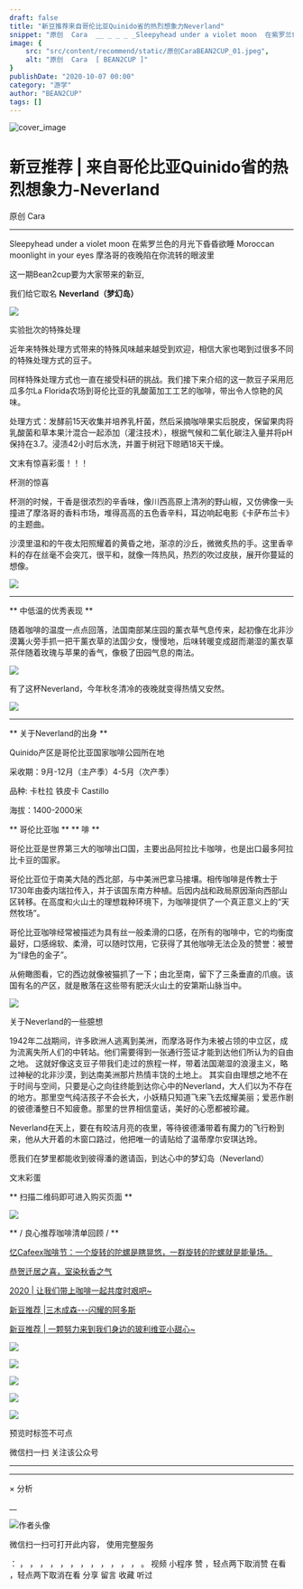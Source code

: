 ```yaml
---
draft: false
title: "新豆推荐来自哥伦比亚Quinido省的热烈想象力Neverland"
snippet: "原创  Cara  __ _ _ _ _Sleepyhead under a violet moon  在紫罗兰色的月光下昏昏欲睡"
image: {
    src: "src/content/recommend/static/原创CaraBEAN2CUP_01.jpeg",
    alt: "原创  Cara  [ BEAN2CUP ]"
}
publishDate: "2020-10-07 00:00"
category: "游学"
author: "BEAN2CUP"
tags: []
---
```


![cover_image](./static/原创CaraBEAN2CUP_01.jpeg)

#  新豆推荐 | 来自哥伦比亚Quinido省的热烈想象力-Neverland

原创  Cara

__ _ _ _ _

Sleepyhead under a violet moon
在紫罗兰色的月光下昏昏欲睡
Moroccan moonlight in your eyes
摩洛哥的夜晚陷在你流转的眼波里

这一期Bean2cup要为大家带来的新豆,

我们给它取名  **Neverland（梦幻岛）**

![](./static/原创CaraBEAN2CUP_02.png)



实验批次的特殊处理

近年来特殊处理⽅式带来的特殊⻛味越来越受到欢迎，相信⼤家也喝到过很多不同的特殊处理⽅式的⾖⼦。

同样特殊处理⽅式也⼀直在接受科研的挑战。我们接下来介绍的这⼀款⾖⼦采⽤厄⽠多尔La Florida农场到哥伦⽐亚的乳酸菌加⼯⼯艺的咖啡，带出令⼈惊艳的⻛味。



处理⽅式：发酵前15天收集并培养乳杆菌，然后采摘咖啡果实后脱⽪，保留果⾁将乳酸菌和草本果汁混合⼀起添加（灌注技术），根据⽓候和⼆氧化碳注⼊量并将pH保持在3.7。浸渍42⼩时后⽔洗，并置于树冠下晾晒18天⼲燥。



文末有惊喜彩蛋！！！



杯测的惊喜

杯测的时候，干香是很浓烈的辛香味，像川西高原上清冽的野山椒，又仿佛像一头撞进了摩洛哥的香料市场，堆得高高的五色香辛料，耳边响起电影《卡萨布兰卡》的主题曲。

沙漠里温和的午夜太阳照耀着的黄昏之地，渐凉的沙丘，微微炙热的手。这里香辛料的存在丝毫不会突兀，很平和，就像一阵热风，热烈的吹过皮肤，展开你蔓延的想像。

![](./static/原创CaraBEAN2CUP_03.jpeg)



* * *



** 中低温的优秀表现  **

随着咖啡的温度一点点回落，法国南部某庄园的薰衣草气息传来，起初像在北非沙漠篝火旁手抓一把干薰衣草的法国少女，慢慢地，后味转暖变成甜而潮湿的薰衣草茶伴随着玫瑰与苹果的香气，像极了田园气息的南法。



![](./static/原创CaraBEAN2CUP_04.jpeg)



有了这杯Neverland，今年秋冬清冷的夜晚就变得热情又安然。



![](./static/原创CaraBEAN2CUP_05.jpeg)



* * *

** 关于Neverland的出身  **

Quinido产区是哥伦比亚国家咖啡公园所在地

采收期：9月-12月（主产季）4-5月（次产季）

品种: 卡杜拉 铁皮卡 Castillo

海拔：1400-2000米



** 哥伦比亚咖  ** ** 啡  **

哥伦比亚是世界第三大的咖啡出口国，主要出品阿拉比卡咖啡，也是出口最多阿拉比卡豆的国家。

哥伦比亚位于南美大陆的西北部，与中美洲巴拿马接壤。相传咖啡是传教士于1730年由委内瑞拉传入，并于该国东南方种植。后因内战和政局原因渐向西部山区转移。在高度和火山土的理想栽种环境下，为咖啡提供了一个真正意义上的“天然牧场”。

哥伦比亚咖啡经常被描述为具有丝一般柔滑的口感，在所有的咖啡中，它的均衡度最好，口感绵软、柔滑，可以随时饮用，它获得了其他咖啡无法企及的赞誉：被誉为“绿色的金子”。

从俯瞰图看，它的西边就像被猫抓了一下；由北至南，留下了三条垂直的爪痕。该国有名的产区，就是散落在这些带有肥沃火山土的安第斯山脉当中。

![](./static/原创CaraBEAN2CUP_06.jpeg)



关于Neverland的一些臆想

1942年二战期间，许多欧洲人逃离到美洲，而摩洛哥作为未被占领的中立区，成为流离失所人们的中转站。他们需要得到一张通行签证才能到达他们所认为的自由之地。
这就好像这支豆子带我们走过的旅程一样，带着法国潮湿的浪漫主义，略过神秘的北非沙漠，到达南美洲那片热情丰饶的土地上。
其实自由理想之地不在于时间与空间，只要是心之向往终能到达你心中的Neverland，大人们以为不存在的地方。那里空气纯洁孩子不会长大，小妖精只知道飞来飞去炫耀美丽；爱恶作剧的彼德潘整日不知疲惫。那里的世界相信童话，美好的心愿都被珍藏。

Neverland在天上，要在有皎洁月亮的夜里，等待彼德潘带着有魔力的飞行粉到来，他从大开着的木窗口路过，他把唯一的请贴给了温蒂摩尔安琪达玲。


愿我们在梦里都能收到彼得潘的邀请函，到达心中的梦幻岛（Neverland）



文末彩蛋





** 扫描二维码即可进入购买页面  **

![](./static/原创CaraBEAN2CUP_07.png)

** / 良心推荐咖啡清单回顾 /  **



[ 忆Cafeex咖啡节：一个旋转的陀螺是瞎晃悠，一群旋转的陀螺就是能量场。
](http://mp.weixin.qq.com/s?__biz=MzAwNTYzODcxMg==&mid=2651350415&idx=1&sn=ae14b0ef454489ca5add65038bb2ef7c&chksm=80e55ad8b792d3ce64fafd86bb6f85c2e422c8c213320e40c30e56b003260fa5d92f6f9f9a40&scene=21#wechat_redirect)

[ 恭贺迁居之喜，室染秋香之气
](http://mp.weixin.qq.com/s?__biz=MzAwNTYzODcxMg==&mid=2651350451&idx=1&sn=e065cddd2acb88ac359fb5d608712e33&chksm=80e55ae4b792d3f2a29b29326682621b4840828707509486ec18dfcccd658f800f040cdbed7d&scene=21#wechat_redirect)

[ 2020 | 让我们带上咖啡一起共度时艰吧~  ](http://mp.weixin.qq.com/s?__biz=MzAwNTYzODcxMg==&mid=2651349414&idx=2&sn=dfbf7106da5bc36f6ac25d43b5d426d8&chksm=80e55ef1b792d7e74f80effa2d55c994bddc40e9503e7d0feb95d525c234638e6f68df04e39a&scene=21#wechat_redirect)

[ 新豆推荐 |三木成森---闪耀的阿多斯
](http://mp.weixin.qq.com/s?__biz=MzAwNTYzODcxMg==&mid=2651349607&idx=1&sn=dfcca484662902e10d4cd7164de68e9d&chksm=80e55d30b792d426128198e73a98bebb8f5168e2271b62e44674339d030fc62334973d26cee5&scene=21#wechat_redirect)

[ 新豆推荐 | 一颗努力来到我们身边的玻利维亚小甜心~  ](http://mp.weixin.qq.com/s?__biz=MzAwNTYzODcxMg==&mid=2651348594&idx=1&sn=84c36c440726b2db16e8d6c994ed6472&chksm=80e56125b792e833ca2a1970b595a4dd4068f8b03b9ae052a2672cb2286e34e1c4da45e79898&scene=21#wechat_redirect)



![](./static/原创CaraBEAN2CUP_08.jpeg)

![](./static/原创CaraBEAN2CUP_09.jpeg)

![](./static/原创CaraBEAN2CUP_10.jpeg)

![](./static/原创CaraBEAN2CUP_11.jpeg)

![](./static/原创CaraBEAN2CUP_12.jpeg)



预览时标签不可点



微信扫一扫
关注该公众号





****



****



×  分析

__

![作者头像](./static/原创CaraBEAN2CUP_13.png)

微信扫一扫可打开此内容，
使用完整服务

：  ，  ，  ，  ，  ，  ，  ，  ，  ，  ，  ，  ，  。  视频  小程序  赞  ，轻点两下取消赞  在看  ，轻点两下取消在看
分享  留言  收藏  听过

